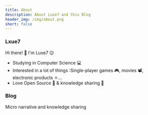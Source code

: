 ```yaml
---
title: About
description: About Luxe7 and this Blog
header_img: /img/about.png
short: false
---
```

### Lxue7
Hi there! 👋 I'm Luxe7 😉

- Studying in Computer Science 💻
- Interested in a lot of things  :Single-player games 🎮, movies 📽, electronic products ⚛️...
- Love Open Source 🌼 & knowledge sharing 🤝
### Blog
Micro narrative and knowledge sharing
